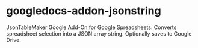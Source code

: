 googledocs-addon-jsonstring
===========================

JsonTableMaker Google Add-On for Google Spreadsheets. Converts spreadsheet selection into a JSON array string. Optionally saves to Google Drive.
